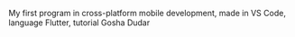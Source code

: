 My first program in cross-platform mobile development, made in VS Code, language Flutter, tutorial Gosha Dudar
